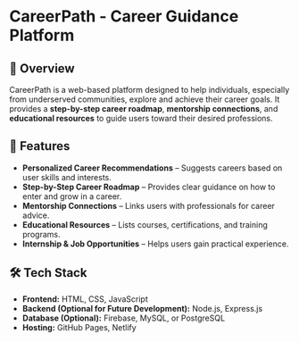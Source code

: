 # CareerPath - Career Guidance Platform  

## 🚀 Overview  
CareerPath is a web-based platform designed to help individuals, especially from underserved communities, explore and achieve their career goals. It provides a **step-by-step career roadmap**, **mentorship connections**, and **educational resources** to guide users toward their desired professions.  

## 🎯 Features  
- **Personalized Career Recommendations** – Suggests careers based on user skills and interests.  
- **Step-by-Step Career Roadmap** – Provides clear guidance on how to enter and grow in a career.  
- **Mentorship Connections** – Links users with professionals for career advice.  
- **Educational Resources** – Lists courses, certifications, and training programs.  
- **Internship & Job Opportunities** – Helps users gain practical experience.  

## 🛠️ Tech Stack  
- **Frontend:** HTML, CSS, JavaScript  
- **Backend (Optional for Future Development):** Node.js, Express.js  
- **Database (Optional):** Firebase, MySQL, or PostgreSQL  
- **Hosting:** GitHub Pages,  Netlify  
